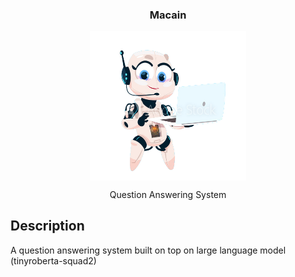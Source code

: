 <div align="center">
  <h3 align="center">Macain</h3>
  <img align="center" src="https://raw.githubusercontent.com/algonacci/Macain/main/static/img/logo.png" width="250">
  <p align="center">
    Question Answering System
  </p>
</div>

## Description

A question answering system built on top on large language model (tinyroberta-squad2)
